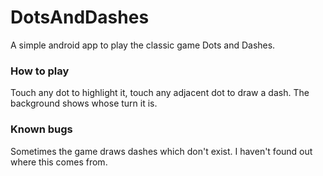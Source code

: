# DotsAndDashes
A simple android app to play the classic game Dots and Dashes.

### How to play
Touch any dot to highlight it, touch any adjacent dot to draw a dash. The background shows whose turn it is.

### Known bugs
Sometimes the game draws dashes which don't exist. I haven't found out where this comes from.
